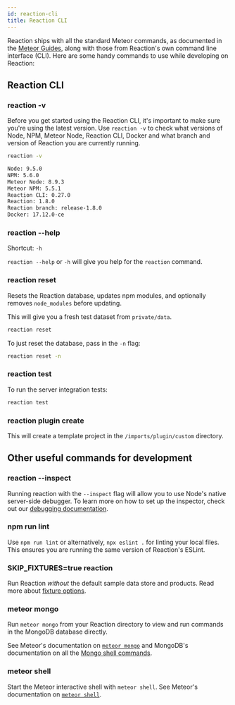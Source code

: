 ```yaml
---
id: reaction-cli
title: Reaction CLI
---
```

    
Reaction ships with all the standard Meteor commands, as documented in the [Meteor Guides](https://docs.meteor.com/commandline.html), along with those from Reaction's own command line interface (CLI). Here are some handy commands to use while developing on Reaction:

## Reaction CLI

### reaction -v

Before you get started using the Reaction CLI, it's important to make sure you're using the latest version. Use `reaction -v` to check what versions of Node, NPM, Meteor Node, Reaction CLI, Docker and what branch and version of Reaction you are currently running.

```sh
reaction -v

Node: 9.5.0
NPM: 5.6.0
Meteor Node: 8.9.3
Meteor NPM: 5.5.1
Reaction CLI: 0.27.0
Reaction: 1.8.0
Reaction branch: release-1.8.0
Docker: 17.12.0-ce
```

### reaction --help

Shortcut: `-h`

`reaction --help` or `-h` will give you help for the `reaction` command.

### reaction reset

Resets the Reaction database, updates npm modules, and optionally removes `node_modules` before updating.

This will give you a fresh test dataset from `private/data`.

```sh
reaction reset
```

To just reset the database, pass in the `-n` flag:

```sh
reaction reset -n
```

### reaction test

To run the server integration tests:

```sh
reaction test
```

### reaction plugin create <your-plugin-name>

This will create a template project in the `/imports/plugin/custom` directory.

## Other useful commands for development

### reaction --inspect

Running reaction with the `--inspect` flag will allow you to use Node's native server-side debugger. To learn more on how to set up the inspector, check out our [debugging documentation](testing-debugging-server-code.md).

### npm run lint

Use `npm run lint` or alternatively, `npx eslint .` for linting your local files. This ensures you are running the same version of Reaction's ESLint.

### SKIP_FIXTURES=true reaction

Run Reaction _without_ the default sample data store and products. Read more about [fixture options](configuration.md#overwrite-sample-data).

### meteor mongo

Run `meteor mongo` from your Reaction directory to view and run commands in the MongoDB database directly.

See Meteor's documentation on [`meteor mongo`](https://docs.meteor.com/commandline.html#meteormongo) and MongoDB's documentation on all the [Mongo shell commands](https://docs.mongodb.com/manual/reference/mongo-shell/#mongo-shell-command-history).

### meteor shell

Start the Meteor interactive shell with `meteor shell`. See Meteor's documentation on [`meteor shell`](https://docs.meteor.com/commandline.html#meteorshell).
